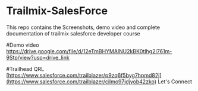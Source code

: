 # Trailmix-SalesForce
This repo contains the Screenshots, demo video and complete documentation of trailmix salesforce developer course 

#Demo video 
https://drive.google.com/file/d/12eTmBHYMAlNU2kBK0tlhg2I761m-9Stp/view?usp=drive_link

#Trailhead QRL
[https://www.salesforce.com/trailblazer/p9zq6f5byg7hpmd82j](https://www.salesforce.com/trailblazer/cilmo97jdjyob42zko)
Let's Connect
